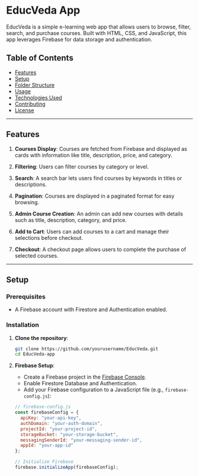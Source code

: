 # EducVeda App

EducVeda is a simple e-learning web app that allows users to browse, filter, search, and purchase courses. Built with HTML, CSS, and JavaScript, this app leverages Firebase for data storage and authentication.

## Table of Contents
- [Features](#features)
- [Setup](#setup)
- [Folder Structure](#folder-structure)
- [Usage](#usage)
- [Technologies Used](#technologies-used)
- [Contributing](#contributing)
- [License](#license)

---

## Features

1. **Courses Display**: Courses are fetched from Firebase and displayed as cards with information like title, description, price, and category.

2. **Filtering**: Users can filter courses by category or level.

3. **Search**: A search bar lets users find courses by keywords in titles or descriptions.

4. **Pagination**: Courses are displayed in a paginated format for easy browsing.

5. **Admin Course Creation**: An admin can add new courses with details such as title, description, category, and price.

6. **Add to Cart**: Users can add courses to a cart and manage their selections before checkout.

7. **Checkout**: A checkout page allows users to complete the purchase of selected courses.

---

## Setup

### Prerequisites
- A Firebase account with Firestore and Authentication enabled.

### Installation

1. **Clone the repository**:
    ```bash
    git clone https://github.com/yourusername/EducVeda.git
    cd EducVeda-app
    ```

2. **Firebase Setup**:
   - Create a Firebase project in the [Firebase Console](https://console.firebase.google.com/).
   - Enable Firestore Database and Authentication.
   - Add your Firebase configuration to a JavaScript file (e.g., `firebase-config.js`):

   ```javascript
   // firebase-config.js
   const firebaseConfig = {
     apiKey: "your-api-key",
     authDomain: "your-auth-domain",
     projectId: "your-project-id",
     storageBucket: "your-storage-bucket",
     messagingSenderId: "your-messaging-sender-id",
     appId: "your-app-id"
   };

   // Initialize Firebase
   firebase.initializeApp(firebaseConfig);
